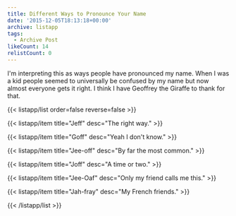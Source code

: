 ```yaml
---
title: Different Ways to Pronounce Your Name
date: '2015-12-05T18:13:18+00:00'
archive: listapp
tags: 
  - Archive Post
likeCount: 14
relistCount: 0
---
```


I'm interpreting this as ways people have pronounced my name. When I was a kid people seemed to universally be confused by my name but now almost everyone gets it right. I think I have Geoffrey the Giraffe to thank for that.

<!--more-->

{{< listapp/list order=false reverse=false >}}

   {{< listapp/item title="Jeff"
      desc="The right way." >}}

   {{< listapp/item title="Goff"
      desc="Yeah I don't know." >}}

   {{< listapp/item title="Jee-off"
      desc="By far the most common." >}}

   {{< listapp/item title="Joff"
      desc="A time or two." >}}

   {{< listapp/item title="Jee-Oaf"
      desc="Only my friend calls me this." >}}

   {{< listapp/item title="Jah-fray"
      desc="My French friends." >}}

{{< /listapp/list >}}

